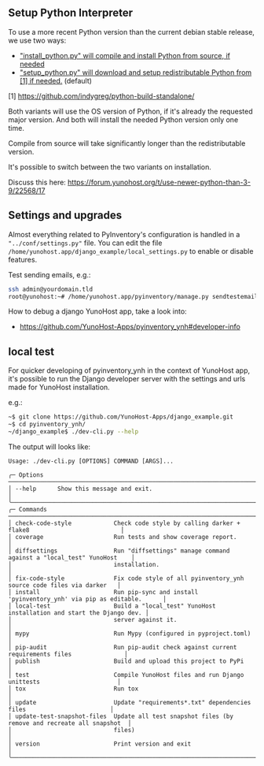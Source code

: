 ## Setup Python Interpreter

To use a more recent Python version than the current debian stable release,
we use two ways:

* ["install_python.py" will compile and install Python from source, if needed](https://github.com/jedie/manageprojects/blob/main/docs/install_python.md)
* ["setup_python.py" will download and setup redistributable Python from [1] if needed.](https://github.com/jedie/manageprojects/blob/main/docs/setup_python.md) (default)

[1] https://github.com/indygreg/python-build-standalone/

Both variants will use the OS version of Python, if it's already the requested major version.
And both will install the needed Python version only one time.

Compile from source will take significantly longer than the redistributable version.

It's possible to switch between the two variants on installation.

Discuss this here: https://forum.yunohost.org/t/use-newer-python-than-3-9/22568/17

## Settings and upgrades

Almost everything related to PyInventory's configuration is handled in a `"../conf/settings.py"` file.
You can edit the file `/home/yunohost.app/django_example/local_settings.py` to enable or disable features.

Test sending emails, e.g.:

```bash
ssh admin@yourdomain.tld
root@yunohost:~# /home/yunohost.app/pyinventory/manage.py sendtestemail --admins
```

How to debug a django YunoHost app, take a look into:

* https://github.com/YunoHost-Apps/pyinventory_ynh#developer-info

## local test

For quicker developing of pyinventory_ynh in the context of YunoHost app,
it's possible to run the Django developer server with the settings
and urls made for YunoHost installation.

e.g.:
```bash
~$ git clone https://github.com/YunoHost-Apps/django_example.git
~$ cd pyinventory_ynh/
~/django_example$ ./dev-cli.py --help
```


The output will looks like:

[comment]: <> (✂✂✂ auto generated help start ✂✂✂)
```
Usage: ./dev-cli.py [OPTIONS] COMMAND [ARGS]...

╭─ Options ────────────────────────────────────────────────────────────────────────────────────────╮
│ --help      Show this message and exit.                                                          │
╰──────────────────────────────────────────────────────────────────────────────────────────────────╯
╭─ Commands ───────────────────────────────────────────────────────────────────────────────────────╮
│ check-code-style            Check code style by calling darker + flake8                          │
│ coverage                    Run tests and show coverage report.                                  │
│ diffsettings                Run "diffsettings" manage command against a "local_test" YunoHost    │
│                             installation.                                                        │
│ fix-code-style              Fix code style of all pyinventory_ynh source code files via darker   │
│ install                     Run pip-sync and install 'pyinventory_ynh' via pip as editable.      │
│ local-test                  Build a "local_test" YunoHost installation and start the Django dev. │
│                             server against it.                                                   │
│ mypy                        Run Mypy (configured in pyproject.toml)                              │
│ pip-audit                   Run pip-audit check against current requirements files               │
│ publish                     Build and upload this project to PyPi                                │
│ test                        Compile YunoHost files and run Django unittests                      │
│ tox                         Run tox                                                              │
│ update                      Update "requirements*.txt" dependencies files                        │
│ update-test-snapshot-files  Update all test snapshot files (by remove and recreate all snapshot  │
│                             files)                                                               │
│ version                     Print version and exit                                               │
╰──────────────────────────────────────────────────────────────────────────────────────────────────╯
```
[comment]: <> (✂✂✂ auto generated help end ✂✂✂)
